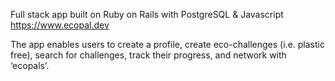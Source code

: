 Full stack app built on Ruby on Rails with PostgreSQL & Javascript https://www.ecopal.dev

The app enables users to create a profile, create eco-challenges (i.e. plastic free), search for challenges, track their progress, and network with ‘ecopals’.
